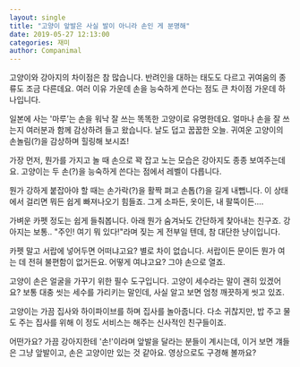 ```yaml
---
layout: single
title: "고양이 앞발은 사실 발이 아니라 손인 게 분명해"
date: 2019-05-27 12:13:00
categories: 재미
author: Companimal
---
```


고양이와 강아지의 차이점은 참 많습니다. 반려인을 대하는 태도도 다르고 귀여움의 종류도 조금 다른데요. 여러 이유 가운데 손을 능숙하게 쓴다는 점도 큰 차이점 가운데 하나입니다.

일본에 사는 '마루’는 손을 워낙 잘 쓰는 똑똑한 고양이로 유명한데요. 얼마나 손을 잘 쓰는지 여러분과 함께 감상하려 들고 왔습니다. 날도 덥고 꿉꿉한 오늘. 귀여운 고양이의 손놀림(?)을 감상하며 힐링해 보시죠!

가장 먼저, 뭔가를 가지고 놀 때 손으로 꽉 잡고 노는 모습은 강아지도 종종 보여주는데요. 고양이는 두 손(?)을 능숙하게 쓴다는 점에서 레벨이 다릅니다.

뭔가 강하게 붙잡아야 할 때는 손가락(?)을 활짝 펴고 손톱(?)을 길게 내뺍니다. 이 상태에서 걸리면 뭐든 쉽게 빠져나오기 힘들죠. 그게 소파든, 옷이든, 내 팔뚝이든….

가벼운 카펫 정도는 쉽게 들춰봅니다. 아래 뭔가 숨겨놔도 간단하게 찾아내는 친구죠. 강아지는 보통.. "주인! 여기 뭐 있다!"라며 짖는 게 전부일 텐데, 참 대단한 냥이입니다.

카펫 말고 서랍에 넣어두면 어떠냐고요? 별로 차이 없습니다. 서랍이든 문이든 뭔가 여는 데 전혀 불편함이 없거든요. 어떻게 여냐고요? 그야 손으로 열죠.

고양이 손은 얼굴을 가꾸기 위한 필수 도구입니다. 고양이 세수라는 말이 괜히 있겠어요? 보통 대충 씻는 세수를 가리키는 말인데, 사실 알고 보면 엄청 깨끗하게 씻고 있죠.

고양이는 가끔 집사와 하이파이브를 하며 집사를 놀아줍니다. 다소 귀찮지만, 밥 주고 물도 주는 집사를 위해 이 정도 서비스는 해주는 신사적인 친구들이죠.

어떤가요? 가끔 강아지한테 '손!'이라며 앞발을 달라는 분들이 계시는데, 이거 보면 걔들은 그냥 앞발이고, 손은 고양이만 있는 것 같아요. 영상으로도 구경해 볼까요?
